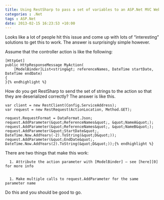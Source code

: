 ```yaml
---
title: Using RestSharp to pass a set of variables to an ASP.Net MVC Web API action
categories : .Net
tags : ASP.Net
date: 2013-02-15 16:23:53 +10:00
---
```


Looks like a lot of people hit this issue and come up with lots of “interesting” solutions to get this to work. The answer is surprisingly simple however.

Assume that the controller action is like the following:

    [HttpGet]
    public HttpResponseMessage MyAction(
        [ModelBinder]List<string&gt; referenceNames, DateTime startDate, DateTime endDate)
    {
    }{% endhighlight %}

How do you get RestSharp to send the set of strings to the action so that they are deserialized correctly? The answer is like this.

    var client = new RestClient(Config.ServiceAddress);
    var request = new RestRequest(ActionLocation, Method.GET);
    
    request.RequestFormat = DataFormat.Json;
    request.AddParameter(&quot;ReferenceNames&quot;, &quot;NameA&quot;);
    request.AddParameter(&quot;ReferenceNames&quot;, &quot;NameB&quot;);
    request.AddParameter(&quot;StartDate&quot;, DateTime.Now.AddYears(-2).ToString(&quot;D&quot;));
    request.AddParameter(&quot;EndDate&quot;, DateTime.Now.AddYears(2).ToString(&quot;D&quot;));{% endhighlight %}

There are two things that make this work:


      1. Attribute the action parameter with [ModelBinder] – see [here][0] for more info

    
      1. Make multiple calls to request.AddParameter for the same parameter name

    
Do this and you should be good to go.

[0]: http://blogs.msdn.com/b/jmstall/archive/2012/04/16/how-webapi-does-parameter-binding.aspx
